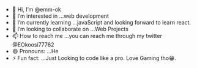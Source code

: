 - 👋 Hi, I’m @emm-ok
- 👀 I’m interested in ...web development
- 🌱 I’m currently learning ...javaScript and looking forward to learn react.
- 💞️ I’m looking to collaborate on ...Web Projects
- 📫 How to reach me ...you can reach me through my twitter @EOkoosi77762
- 😄 Pronouns: ...He
- ⚡ Fun fact: ...Just Looking to code like a pro. Love Gaming tho😁.

<!---
emm-ok/emm-ok is a ✨ special ✨ repository because its `README.md` (this file) appears on your GitHub profile.
You can click the Preview link to take a look at your changes.
--->
